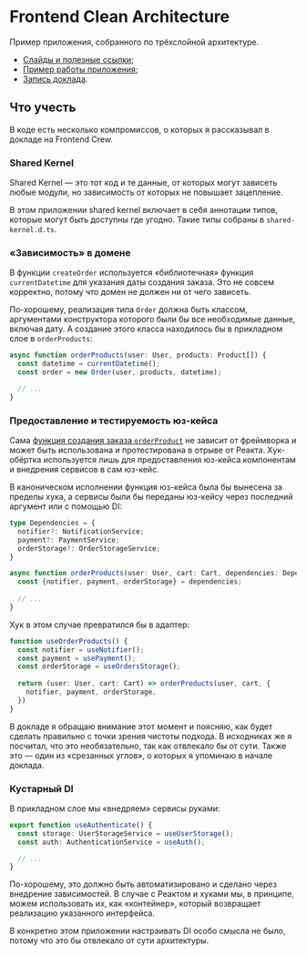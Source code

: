 # Frontend Clean Architecture

Пример приложения, собранного по трёхслойной архитектуре.

- [Слайды и полезные ссылки](https://bespoyasov.ru/talks/podlodka-conf-clean-architecture/);
- [Пример работы приложения](https://bespoyasov.ru/showcase/frontend-clean-architecture/);
- [Запись доклада](https://youtu.be/h4WQRqNjmX0).

## Что учесть

В коде есть несколько компромиссов, о которых я рассказывал в докладе на Frontend Crew. 

### Shared Kernel

Shared Kernel — это тот код и те данные, от которых могут зависеть любые модули, но зависимость от которых не повышает зацепление.

В этом приложении shared kernel включает в себя аннотации типов, которые могут быть доступны где угодно. Такие типы собраны в `shared-kernel.d.ts`.

### «Зависимость» в домене

В функции `createOrder` используется «библиотечная» функция `currentDatetime` для указания даты создания заказа. Это не совсем корректно, потому что домен не должен ни от чего зависеть.

По-хорошему, реализация типа `Order` должна быть классом, аргументами конструктора которого были бы все необходимые данные, включая дату. А создание этого класса находилось бы в прикладном слое в `orderProducts`:

```ts
async function orderProducts(user: User, products: Product[]) {
  const datetime = currentDatetime();
  const order = new Order(user, products, datetime);

  // ...
}
```

### Предоставление и тестируемость юз-кейса

Сама [функция создания заказа `orderProduct`](https://github.com/bespoyasov/frontend-clean-architecture/blob/master/src/application/orderProducts.ts#L24) не зависит от фреймворка и может быть использована и протестирована в отрыве от Реакта. Хук-обёртка используется лишь для предоставления юз-кейса компонентам и внедрения сервисов в сам юз-кейс.

В каноническом исполнении функция юз-кейса была бы вынесена за пределы хука, а сервисы были бы переданы юз-кейсу через последний аргумент или с помощью DI:

```ts
type Dependencies = {
  notifier?: NotificationService;
  payment?: PaymentService;
  orderStorage?: OrderStorageService;
}

async function orderProducts(user: User, cart: Cart, dependencies: Dependencies = defaultDependencies) {
  const {notifier, payment, orderStorage} = dependencies;
  
  // ...
}
```

Хук в этом случае превратился бы в адаптер:

```ts
function useOrderProducts() {
  const notifier = useNotifier();
  const payment = usePayment();
  const orderStorage = useOrdersStorage();
  
  return (user: User, cart: Cart) => orderProducts(user, cart, {
    notifier, payment, orderStorage,
  })
}
```

В докладе я обращаю внимание этот момент и поясняю, как будет сделать правильно с точки зрения чистоты подхода. В исходниках же я посчитал, что это необязательно, так как отвлекало бы от сути. Также это — один из «срезанных углов», о которых я упоминаю в начале доклада.

### Кустарный DI

В прикладном слое мы «внедряем» сервисы руками:

```ts
export function useAuthenticate() {
  const storage: UserStorageService = useUserStorage();
  const auth: AuthenticationService = useAuth();

  // ...
}
```

По-хорошему, это должно быть автоматизировано и сделано через внедрение зависимостей. В случае с Реактом и хуками мы, в принципе, можем использовать их, как «контейнер», который возвращает реализацию указанного интерфейса.

В конкретно этом приложении настраивать DI особо смысла не было, потому что это бы отвлекало от сути архитектуры.
